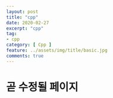 ```yaml
---
layout: post
title: "cpp"
date: 2020-02-27
excerpt: "cpp"
tag:
- cpp
category: [ Cpp ]
feature: ../assets/img/title/basic.jpg
comments: true
---
```


# 곧 수정될 페이지